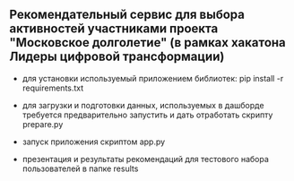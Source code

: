 ## Рекомендательный сервис для выбора активностей участниками проекта "Московское долголетие" (в рамках хакатона Лидеры цифровой трансформации)

- для установки используемый приложением библиотек: pip install -r requirements.txt

- для загрузки и подготовки данных, используемых в дашборде требуется предварительно запустить и дать отработать скрипту prepare.py

- запуск приложения скриптом app.py

- презентация и результаты рекомендаций для тестового набора пользователей в папке results

